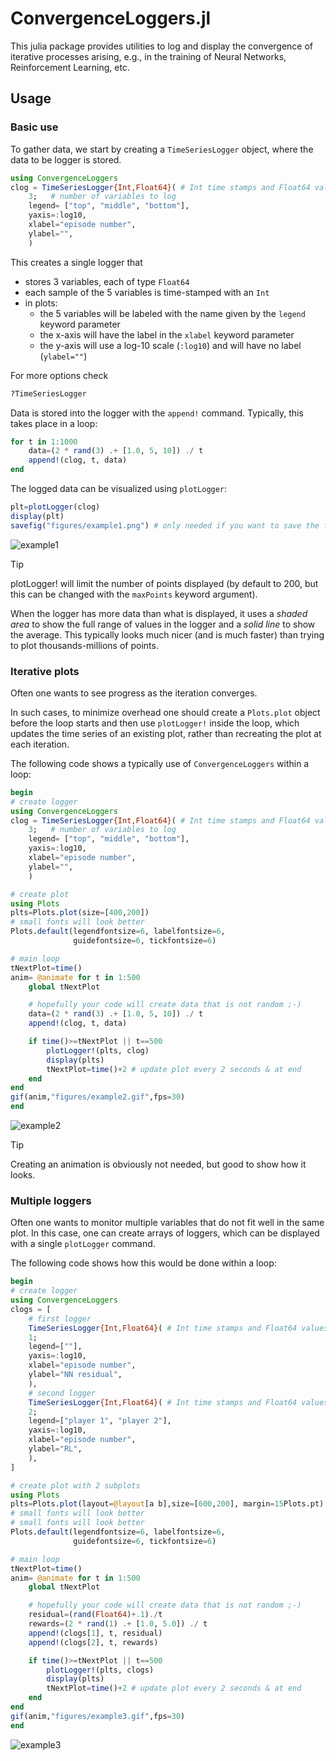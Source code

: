 # ConvergenceLoggers.jl

This julia package provides utilities to log and display the convergence of iterative processes
arising, e.g., in the training of Neural Networks, Reinforcement Learning, etc.

## Usage


### Basic use

To gather data, we start by creating a `TimeSeriesLogger` object, where the data to be
logger is stored.

```julia
using ConvergenceLoggers
clog = TimeSeriesLogger{Int,Float64}( # Int time stamps and Float64 values
    3;   # number of variables to log
    legend= ["top", "middle", "bottom"], 
    yaxis=:log10, 
    xlabel="episode number",
    ylabel="",
    )
```

This creates a single logger that 
+ stores 3 variables, each of type `Float64`
+ each sample of the 5 variables is time-stamped with an `Int`
+ in plots:
  + the 5 variables will be labeled with the name given by the `legend` keyword parameter
  + the x-axis will have the label in the `xlabel` keyword parameter
  + the y-axis will use a log-10 scale (`:log10`) and will have no label (`ylabel=""`)

For more options check

```julia
?TimeSeriesLogger
```

Data is stored into the logger with the `append!` command. Typically, this takes place in a loop:

```julia
for t in 1:1000
    data=(2 * rand(3) .+ [1.0, 5, 10]) ./ t
    append!(clog, t, data)
end
```

The logged data can be visualized using `plotLogger`:

```julia
plt=plotLogger(clog)
display(plt)
savefig("figures/example1.png") # only needed if you want to save the figure
```

![example1](figures/example1.png)

> [!Tip]
> plotLogger! will limit the number of points displayed (by default to 200, but this can be changed
> with the `maxPoints` keyword argument).
> 
> When the logger has more data than what is displayed, it
> uses a *shaded area* to show the full range of values in the logger and a *solid line* to show the average.
> This typically looks much nicer (and is much faster) than trying to plot thousands-millions of points.

### Iterative plots

Often one wants to see progress as the iteration converges.

In such cases, to minimize overhead one should create a `Plots.plot` object before the loop starts
and then use `plotLogger!` inside the loop, which updates the time series of an existing plot,
rather than recreating the plot at each iteration. 

The following code shows a typically use of `ConvergenceLoggers` within a loop:

```julia
begin
# create logger
using ConvergenceLoggers
clog = TimeSeriesLogger{Int,Float64}( # Int time stamps and Float64 values
    3;   # number of variables to log
    legend= ["top", "middle", "bottom"], 
    yaxis=:log10, 
    xlabel="episode number",
    ylabel="",
    )

# create plot 
using Plots
plts=Plots.plot(size=[400,200])
# small fonts will look better
Plots.default(legendfontsize=6, labelfontsize=6, 
              guidefontsize=6, tickfontsize=6) 

# main loop
tNextPlot=time()
anim= @animate for t in 1:500
    global tNextPlot

    # hopefully your code will create data that is not random ;-)
    data=(2 * rand(3) .+ [1.0, 5, 10]) ./ t
    append!(clog, t, data)

    if time()>=tNextPlot || t==500 
        plotLogger!(plts, clog)
        display(plts)
        tNextPlot=time()+2 # update plot every 2 seconds & at end
    end
end
gif(anim,"figures/example2.gif",fps=30)
end
```

![example2](figures/example2.gif)

> [!Tip]
> 
> Creating an animation is obviously not needed, but good to show how it looks.

### Multiple loggers

Often one wants to monitor multiple variables that do not fit well in the same plot. In this case,
one can create arrays of loggers, which can be displayed with a single `plotLogger` command.

The following code shows how this would be done within a loop:

```julia
begin
# create logger
using ConvergenceLoggers
clogs = [
    # first logger
    TimeSeriesLogger{Int,Float64}( # Int time stamps and Float64 values
    1;
    legend=[""], 
    yaxis=:log10, 
    xlabel="episode number",
    ylabel="NN residual",
    ),
    # second logger
    TimeSeriesLogger{Int,Float64}( # Int time stamps and Float64 values
    2;
    legend=["player 1", "player 2"], 
    yaxis=:log10, 
    xlabel="episode number",
    ylabel="RL",
    ),
]

# create plot with 2 subplots 
using Plots
plts=Plots.plot(layout=@layout[a b],size=[600,200], margin=15Plots.pt)
# small fonts will look better
# small fonts will look better
Plots.default(legendfontsize=6, labelfontsize=6, 
              guidefontsize=6, tickfontsize=6) 

# main loop
tNextPlot=time()
anim= @animate for t in 1:500
    global tNextPlot

    # hopefully your code will create data that is not random ;-)
    residual=(rand(Float64)+.1)./t
    rewards=(2 * rand(1) .+ [1.0, 5.0]) ./ t
    append!(clogs[1], t, residual)
    append!(clogs[2], t, rewards)

    if time()>=tNextPlot || t==500 
        plotLogger!(plts, clogs)
        display(plts)
        tNextPlot=time()+2 # update plot every 2 seconds & at end
    end
end
gif(anim,"figures/example3.gif",fps=30)
end
```

![example3](figures/example3.gif)